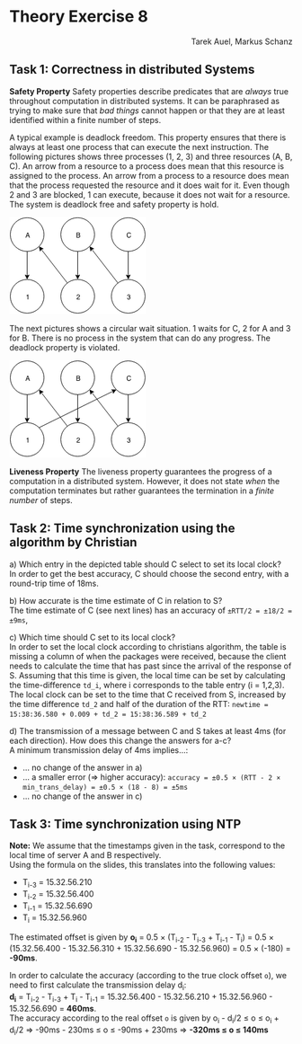 # Theory Exercise 8

<p align="right">Tarek Auel, Markus Schanz</p>

## Task 1: Correctness in distributed Systems
**Safety Property** 
Safety properties describe predicates that are _always_ true throughout computation in distributed systems. It can be
paraphrased as trying to make sure that _bad things_ cannot happen or that they are at least
identified within a finite number of steps.

A typical example is deadlock freedom. This property ensures that there is always at least one
process that can execute the next instruction. The following pictures shows three processes (1, 2, 3)
 and three resources (A, B, C). An arrow from a resource to a process does mean that this resource
 is assigned to the process. An arrow from a process to a resource does mean that the process requested
 the resource and it does wait for it. Even though 2 and 3 are blocked, 1 can execute, because it
 does not wait for a resource. The system is deadlock free and safety property is hold.
 
 ![Deadlock free system](A.png "deadlock free system")
 
 The next pictures shows a circular wait situation. 1 waits for C, 2 for A and 3 for B. There is no
 process in the system that can do any progress. The deadlock property is violated.
 
 ![System with a deadlock](B.png "System with a deadlock")
 
**Liveness Property**
The liveness property guarantees the progress of a computation in a distributed system.
However, it does not state _when_ the computation terminates but rather guarantees the termination
in a _finite number_ of steps.

## Task 2: Time synchronization using the algorithm by Christian
a) Which entry in the depicted table should C select to set its local clock?  
In order to get the best accuracy, C should choose the second entry, with a round-trip time of 18ms.

b) How accurate is the time estimate of C in relation to S?  
The time estimate of C (see next lines) has an accuracy of `±RTT/2 = ±18/2 = ±9ms`,

c) Which time should C set to its local clock?  
In order to set the local clock according to christians algorithm, the table is missing a column of
when the packages were received, because the client needs to calculate the time that has past since
the arrival of the response of S. Assuming that this time is given, the local time can be set by
calculating the time-difference `td_i`, where i corresponds to the table entry (i = 1,2,3). The local
clock can be set to the time that C received from S, increased by the time difference `td_2` and half
of the duration of the RTT: `newtime = 15:38:36.580 + 0.009 + td_2 = 15:38:36.589 + td_2`

d) The transmission of a message between C and S takes at least 4ms (for each direction). How does this change the answers for a-c?  
A minimum transmission delay of 4ms implies...:

- ... no change of the answer in a)
- ... a smaller error (=> higher accuracy): `accuracy = ±0.5 × (RTT - 2 × min_trans_delay) = ±0.5 × (18 - 8) = ±5ms`
- ... no change of the answer in c)

## Task 3: Time synchronization using NTP
**Note:** We assume that the timestamps given in the task, correspond to the local time of server A and B respectively.  
Using the formula on the slides, this translates into the following values:

- T<sub>i-3</sub> = 15.32.56.210
- T<sub>i-2</sub> = 15.32.56.400
- T<sub>i-1</sub> = 15.32.56.690
- T<sub>i</sub> = 15.32.56.960

The estimated offset is given by **o<sub>i</sub>** = 0.5 × (T<sub>i-2</sub> - T<sub>i-3</sub> + T<sub>i-1</sub> - T<sub>i</sub>) = 0.5 × (15.32.56.400 - 15.32.56.310 + 15.32.56.690 - 15.32.56.960) = 0.5 × (-180) = **-90ms**.  

In order to calculate the accuracy (according to the true clock offset `o`), we need to first calculate the transmission delay d<sub>i</sub>:  
**d<sub>i</sub>** = T<sub>i-2</sub> - T<sub>i-3</sub> + T<sub>i</sub> - T<sub>i-1</sub> = 15.32.56.400 - 15.32.56.210 + 15.32.56.960 - 15.32.56.690 = **460ms**.  
The accuracy according to the real offset `o` is given by o<sub>i</sub> - d<sub>i</sub>/2 ≤ o ≤ o<sub>i</sub> + d<sub>i</sub>/2 ⇒ -90ms - 230ms ≤ o ≤ -90ms + 230ms ⇒ **-320ms ≤ o ≤ 140ms**
